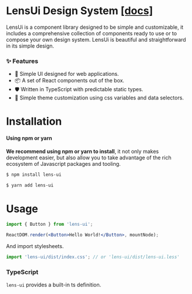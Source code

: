 # LensUi Design System [[docs]](https://luciancaetano.github.io/lens-ui?v5)

LensUi is a component library designed to be simple and customizable, it includes a comprehensive collection of components ready to use or to compose your own design system.
LensUi is beautiful and straightforward in its simple design.

### ✨ Features

- 🔎 Simple UI designed for web applications.
- 📦 A set of React components out of the box.
- 🛡 Written in TypeScript with predictable static types.
- 🎨 Simple theme customization using css variables and data selectors.
# Installation
#### Using npm or yarn

**We recommend using npm or yarn to install**, it not only makes development easier, but also allow you to take advantage of the rich ecosystem of Javascript packages and tooling.

```bash
$ npm install lens-ui
```

```bash
$ yarn add lens-ui
```
# Usage

```jsx
import { Button } from 'lens-ui';

ReactDOM.render(<Button>Hello World!</Button>, mountNode);
```

And import stylesheets.

```jsx
import 'lens-ui/dist/index.css'; // or 'lens-ui/dist/lens-ui.less'
```

### TypeScript

`lens-ui` provides a built-in ts definition.
